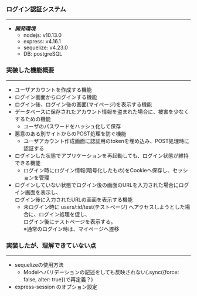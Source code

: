 ### ログイン認証システム
---
- ***開発環境***
	- nodejs: v10.13.0
	- express: v4.16.1
	- sequelize: v4.23.0
	- DB: postgreSQL

### 実装した機能概要
---
- ユーザアカウントを作成する機能  
- ログイン画面からログインする機能  
- ログイン後、ログイン後の画面(マイページ)を表示する機能  
- データベースに保存されたアカウント情報を盗まれた場合に、被害を少なくするための機能
	- ユーザのパスワードをハッシュ化して保存
- 悪意のある別サイトからのPOST処理を防ぐ機能
	- ユーザアカウント作成画面に認証用のtokenを埋め込み、POST処理時に認証する
- ログインした状態でアプリケーションを再起動しても、ログイン状態が維持できる機能
	- ログイン時にログイン情報(暗号化したもの)をCookieへ保存し、セッションを管理
- ログインしていない状態でログイン後の画面のURLを入力された場合にログイン画面を表示し、  
  ログイン後に入力されたURLの画面を表示する機能
  	- 未ログイン時に users/:id/test(テストページ) へアクセスしようとした場合に、ログイン処理を促し、  
  	  ログイン後にテストページを表示する。  
  	  ※通常のログイン時は、マイページへ遷移

### 実装したが、理解できていない点
---
- sequelizeの使用方法
	- Modelへバリデーションの記述をしても反映されない(.sync({force: false, alter: true})で再定義？)
- express-session のオプション設定